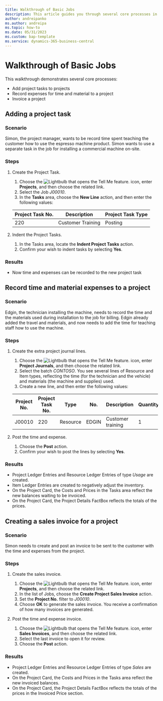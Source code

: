 ```yaml
---
title: Walkthrough of Basic Jobs
description: This article guides you through several core processes in project management.
author: andreipanko
ms.author: andreipa
ms.topic: how-to
ms.date: 05/31/2023
ms.custom: bap-template
ms.service: dynamics-365-business-central
---
```

# <a name="walkthrough-of-basic-jobs"></a>Walkthrough of Basic Jobs

This walkthrough demonstrates several core processes:

- Add project tasks to projects
- Record expenses for time and material to a project
- Invoice a project

## <a name="adding-a-project-task"></a>Adding a project task

### <a name="scenario"></a>Scenario

Simon, the project manager, wants to be record time spent teaching the customer how to use the espresso machine product. Simon wants to use a separate task in the job for installing a commercial machine on-site.

### <a name="steps"></a>Steps

1. Create the Project Task.

    1. Choose the ![Lightbulb that opens the Tell Me feature.](../../media/ui-search/search_small.png "Tell me what you want to do") icon, enter **Projects**, and then choose the related link.  
    2. Select the Job *J00010*.
    3. In the **Tasks** area, choose the **New Line** action, and then enter the following values:
 
    |Project Task No.|Description|Project Task Type|
    |------------|-----------|-------------|  
    |220|Customer Training|Posting|

2. Indent the Project Tasks.
   1. In the Tasks area, locate the **Indent Project Tasks** action.
   2. Confirm your wish to indent tasks by selecting **Yes**.

### <a name="results"></a>Results

 - Now time and expenses can be recorded to the new project task

## <a name="record-time-and-material-expenses-to-a-project"></a>Record time and material expenses to a project

### <a name="scenario-1"></a>Scenario

Edgin, the technician installing the machine, needs to record the time and the materials used during installation to the job for billing. Edgin already added the travel and materials, and now needs to add the time for teaching staff how to use the machine.

### <a name="steps-1"></a>Steps

1. Create the extra project journal lines.

    1. Choose the ![Lightbulb that opens the Tell Me feature.](../../media/ui-search/search_small.png "Tell me what you want to do") icon, enter **Project Journals**, and then choose the related link.  
    2. Select the batch *CONTOSO*. You see several lines of Resource and Item types, reflecting the time (for the technician and the vehicle) and materials (the machine and supplies) used.
    3. Create a new line, and then enter the following values:
 
    |Project No.|Project Task No.|Type|No.|Description|Quantity|
    |-------|------------|----|---|-----------|--------|  
    |J00010|220|Resource|EDGIN|Customer training|1|

2. Post the time and expense.
   1. Choose the **Post** action.
   2. Confirm your wish to post the lines by selecting **Yes**.

### <a name="results-1"></a>Results

- Project Ledger Entries and Resource Ledger Entries of type *Usage* are created.
- Item Ledger Entries are created to negatively adjust the inventory.
- On the Project Card, the Costs and Prices in the Tasks area reflect the new balances waiting to be invoiced.
- On the Project Card, the Project Details FactBox reflects the totals of the prices.

## <a name="creating-a-sales-invoice-for-a-project"></a>Creating a sales invoice for a project

### <a name="scenario-2"></a>Scenario

Simon needs to create and post an invoice to be sent to the customer with the time and expenses from the project.

### <a name="steps-2"></a>Steps

1. Create the sales invoice.

    1. Choose the ![Lightbulb that opens the Tell Me feature.](../../media/ui-search/search_small.png "Tell me what you want to do") icon, enter **Projects**, and then choose the related link.  
    2. In the list of Jobs, choose the **Create Project Sales Invoice** action.
    3. Set the **Project No.** filter to *J00010*.
    4. Choose **OK** to generate the sales invoice. You receive a confirmation of how many invoices are generated.

2. Post the time and expense invoice.

   1. Choose the ![Lightbulb that opens the Tell Me feature.](../../media/ui-search/search_small.png "Tell me what you want to do") icon, enter **Sales Invoices**, and then choose the related link.  
   2. Select the last invoice to open it for review.
   3. Choose the **Post** action.

### <a name="results-2"></a>Results

- Project Ledger Entries and Resource Ledger Entries of type *Sales* are created.
- On the Project Card, the Costs and Prices in the Tasks area reflect the new invoiced balances.
- On the Project Card, the Project Details FactBox reflects the totals of the prices in the Invoiced Price section.
